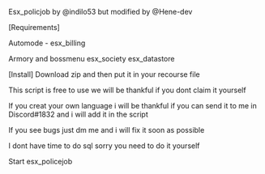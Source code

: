 Esx_policjob by @indilo53 but modified by @Hene-dev

[Requirements]

Automode - esx_billing

Armory and bossmenu
esx_society
esx_datastore

[Install]
Download zip and then put it in your recourse file

This script is free to use we will be thankful if you dont claim it yourself

If you creat your own language i will be thankful if you can send it to me in Discord#1832 and i will add it in the script

If you see bugs just dm me and i will fix it soon as possible

I dont have time to do sql sorry you need to do it yourself

Start esx_policejob
